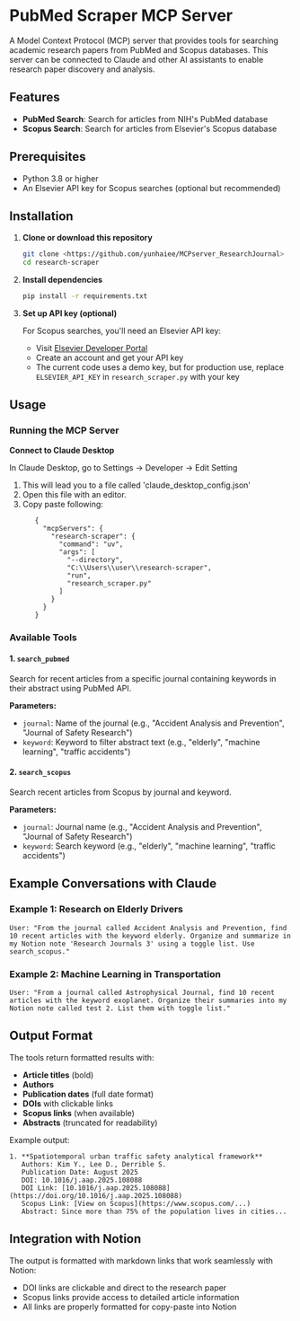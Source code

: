 # PubMed Scraper MCP Server

A Model Context Protocol (MCP) server that provides tools for searching academic research papers from PubMed and Scopus databases. This server can be connected to Claude and other AI assistants to enable research paper discovery and analysis.

## Features

- **PubMed Search**: Search for articles from NIH's PubMed database
- **Scopus Search**: Search for articles from Elsevier's Scopus database

## Prerequisites

- Python 3.8 or higher
- An Elsevier API key for Scopus searches (optional but recommended)

## Installation

1. **Clone or download this repository**
   ```bash
   git clone <https://github.com/yunhaiee/MCPserver_ResearchJournal>
   cd research-scraper
   ```

2. **Install dependencies**
   ```bash
   pip install -r requirements.txt
   ```

3. **Set up API key (optional)**
   
   For Scopus searches, you'll need an Elsevier API key:
   - Visit [Elsevier Developer Portal](https://dev.elsevier.com/)
   - Create an account and get your API key
   - The current code uses a demo key, but for production use, replace `ELSEVIER_API_KEY` in `research_scraper.py` with your key

## Usage

### Running the MCP Server

   **Connect to Claude Desktop**
   
   In Claude Desktop, go to Settings → Developer → Edit Setting
   1. This will lead you to a file called 'claude_desktop_config.json'
   2. Open this file with an editor.
   3. Copy paste following:
      ```
         {
           "mcpServers": {
             "research-scraper": {
               "command": "uv",
               "args": [
                 "--directory",
                 "C:\\Users\\user\\research-scraper",
                 "run",
                 "research_scraper.py"
               ]
             }
           }
         }
      ```

### Available Tools

#### 1. `search_pubmed`
Search for recent articles from a specific journal containing keywords in their abstract using PubMed API.

**Parameters:**
- `journal`: Name of the journal (e.g., "Accident Analysis and Prevention", "Journal of Safety Research")
- `keyword`: Keyword to filter abstract text (e.g., "elderly", "machine learning", "traffic accidents")

#### 2. `search_scopus`
Search recent articles from Scopus by journal and keyword.

**Parameters:**
- `journal`: Journal name (e.g., "Accident Analysis and Prevention", "Journal of Safety Research")
- `keyword`: Search keyword (e.g., "elderly", "machine learning", "traffic accidents")

## Example Conversations with Claude

### Example 1: Research on Elderly Drivers
```
User: "From the journal called Accident Analysis and Prevention, find 10 recent articles with the keyword elderly. Organize and summarize in my Notion note 'Research Journals 3' using a toggle list. Use search_scopus."
```

### Example 2: Machine Learning in Transportation
```
User: "From a journal called Astrophysical Journal, find 10 recent articles with the keyword exoplanet. Organize their summaries into my Notion note called test 2. List them with toggle list."
```

## Output Format

The tools return formatted results with:
- **Article titles** (bold)
- **Authors**
- **Publication dates** (full date format)
- **DOIs** with clickable links
- **Scopus links** (when available)
- **Abstracts** (truncated for readability)

Example output:
```
1. **Spatiotemporal urban traffic safety analytical framework**
   Authors: Kim Y., Lee D., Derrible S.
   Publication Date: August 2025
   DOI: 10.1016/j.aap.2025.108088
   DOI Link: [10.1016/j.aap.2025.108088](https://doi.org/10.1016/j.aap.2025.108088)
   Scopus Link: [View on Scopus](https://www.scopus.com/...)
   Abstract: Since more than 75% of the population lives in cities...
```

## Integration with Notion

The output is formatted with markdown links that work seamlessly with Notion:
- DOI links are clickable and direct to the research paper
- Scopus links provide access to detailed article information
- All links are properly formatted for copy-paste into Notion
